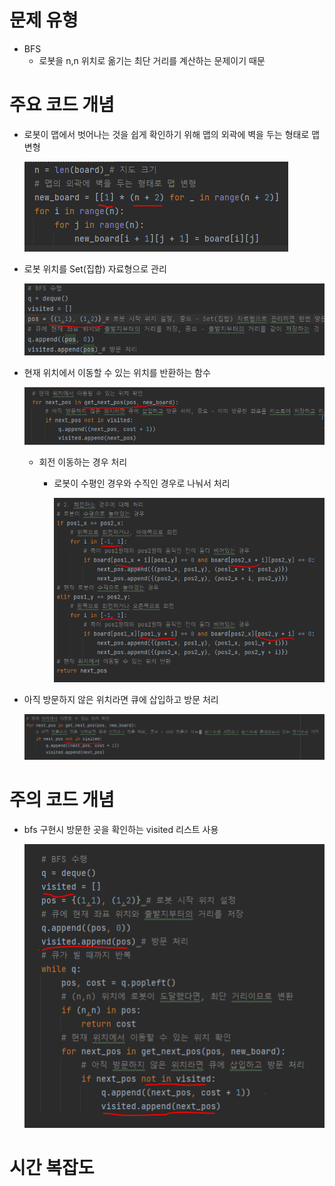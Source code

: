 # 문제 유형 
- BFS
  - 로봇을 n,n 위치로 옮기는 최단 거리를 계산하는 문제이기 때문 

# 주요 코드 개념
- 로봇이 맵에서 벗어나는 것을 쉽게 확인하기 위해 맵의 외곽에 벽을 두는 형태로 맵 변형
  
  ![img_10.png](img_10.png)

- 로봇 위치를 Set(집합) 자료형으로 관리

  ![img_29.png](img_29.png)

- 현재 위치에서 이동할 수 있는 위치를 반환하는 함수 

  ![img_28.png](img_28.png)

  - 회전 이동하는 경우 처리 
    - 로봇이 수평인 경우와 수직인 경우로 나눠서 처리 

        ![img_11.png](img_11.png)
  
- 아직 방문하지 않은 위치라면 큐에 삽입하고 방문 처리

  ![img_31.png](img_31.png)

# 주의 코드 개념
- bfs 구현시 방문한 곳을 확인하는 visited 리스트 사용

  ![img_9.png](img_9.png)

# 시간 복잡도 